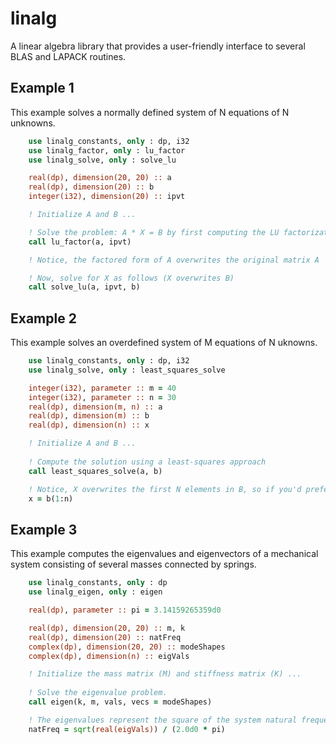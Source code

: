 # linalg
A linear algebra library that provides a user-friendly interface to several BLAS and LAPACK routines.


## Example 1
This example solves a normally defined system of N equations of N unknowns.

```fortran
    use linalg_constants, only : dp, i32
    use linalg_factor, only : lu_factor
    use linalg_solve, only : solve_lu

    real(dp), dimension(20, 20) :: a
    real(dp), dimension(20) :: b
    integer(i32), dimension(20) :: ipvt

    ! Initialize A and B ...

    ! Solve the problem: A * X = B by first computing the LU factorization of matrix A
    call lu_factor(a, ipvt)

    ! Notice, the factored form of A overwrites the original matrix A

    ! Now, solve for X as follows (X overwrites B)
    call solve_lu(a, ipvt, b)

```

## Example 2
This example solves an overdefined system of M equations of N uknowns.

```fortran
    use linalg_constants, only : dp, i32
    use linalg_solve, only : least_squares_solve

    integer(i32), parameter :: m = 40
    integer(i32), parameter :: n = 30
    real(dp), dimension(m, n) :: a
    real(dp), dimension(m) :: b
    real(dp), dimension(n) :: x

    ! Initialize A and B ...
    
    ! Compute the solution using a least-squares approach
    call least_squares_solve(a, b)

    ! Notice, X overwrites the first N elements in B, so if you'd prefer:
    x = b(1:n)

```

## Example 3
This example computes the eigenvalues and eigenvectors of a mechanical system consisting of several masses connected by springs.

```fortran
    use linalg_constants, only : dp
    use linalg_eigen, only : eigen

    real(dp), parameter :: pi = 3.14159265359d0

    real(dp), dimension(20, 20) :: m, k
    real(dp), dimension(20) :: natFreq
    complex(dp), dimension(20, 20) :: modeShapes
    complex(dp), dimension(n) :: eigVals

    ! Initialize the mass matrix (M) and stiffness matrix (K) ...
    
    ! Solve the eigenvalue problem.
    call eigen(k, m, vals, vecs = modeShapes)

    ! The eigenvalues represent the square of the system natural frequencies (Hz).
    natFreq = sqrt(real(eigVals)) / (2.0d0 * pi)

```
